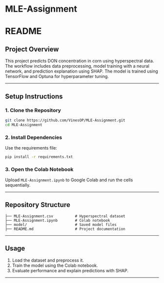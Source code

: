 # MLE-Assignment

# README  

## **Project Overview**  
This project predicts DON concentration in corn using hyperspectral data. The workflow includes data preprocessing, model training with a neural network, and prediction explanation using SHAP. The model is trained using TensorFlow and Optuna for hyperparameter tuning.  

---

## **Setup Instructions**  

### **1. Clone the Repository**  
```bash
git clone https://github.com/VinesOP/MLE-Assignment.git
cd MLE-Assignment
```

### **2. Install Dependencies**  
Use the requirements file:  
```bash
pip install -r requirements.txt
```

### **3. Open the Colab Notebook**  
Upload `MLE-Assignment.ipynb` to Google Colab and run the cells sequentially.  

---

## **Repository Structure**  
```
├── MLE-Assignment.csv          # Hyperspectral dataset
├── MLE-Assignment.ipynb        # Colab notebook
├── model/                      # Saved model files
├── README.md                   # Project documentation
```

---

## **Usage**  
1. Load the dataset and preprocess it.  
2. Train the model using the Colab notebook.  
3. Evaluate performance and explain predictions with SHAP.  

---
